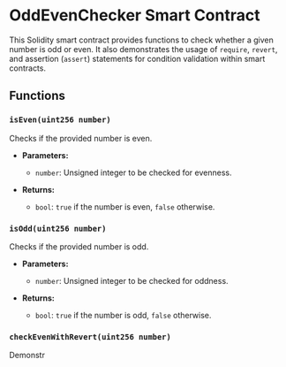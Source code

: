 # OddEvenChecker Smart Contract

This Solidity smart contract provides functions to check whether a given number is odd or even. It also demonstrates the usage of `require`, `revert`, and assertion (`assert`) statements for condition validation within smart contracts.

## Functions

### `isEven(uint256 number)`

Checks if the provided number is even.

- **Parameters:**
  - `number`: Unsigned integer to be checked for evenness.

- **Returns:**
  - `bool`: `true` if the number is even, `false` otherwise.

### `isOdd(uint256 number)`

Checks if the provided number is odd.

- **Parameters:**
  - `number`: Unsigned integer to be checked for oddness.

- **Returns:**
  - `bool`: `true` if the number is odd, `false` otherwise.

### `checkEvenWithRevert(uint256 number)`

Demonstr

